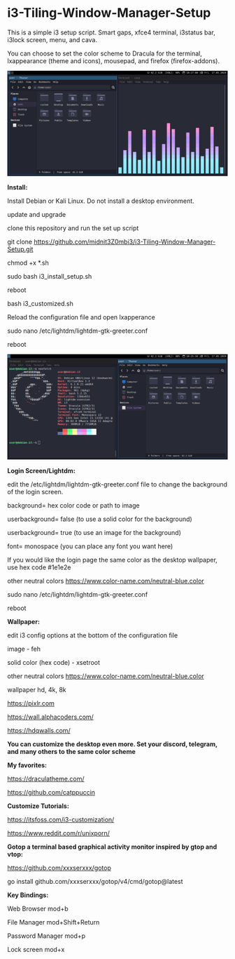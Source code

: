 # i3-Tiling-Window-Manager-Setup 

This is a simple i3 setup script. Smart gaps, xfce4 terminal, i3status bar, i3lock screen, menu, and cava.

You can choose to set the color scheme to Dracula for the terminal, lxappearance (theme and icons), mousepad, and firefox (firefox-addons).


 <img src="debian_i3_cava_thunar.png" alt="debian i3 desktop displaying dracula color theme. thunar and cava"> 

**Install:**

Install Debian or Kali Linux. Do not install a desktop environment.

update and upgrade

clone this repository and run the set up script

git clone https://github.com/midnit3Z0mbi3/i3-Tiling-Window-Manager-Setup.git

chmod +x *.sh

sudo bash i3_install_setup.sh

reboot

bash i3_customized.sh

Reload the configuration file and open lxapperance

sudo nano /etc/lightdm/lightdm-gtk-greeter.conf

reboot

<img src="debian_i3_thunar.png" alt="debian i3 desktop displaying dracula color theme. thunar and xfce4 terminal"> 



**Login Screen/Lightdm:**

edit the /etc/lightdm/lightdm-gtk-greeter.conf file to change the background of the login screen.

background= hex color code or path to image

userbackground= false (to use a solid color for the background)

userbackground= true (to use an image for the background)

font= monospace (you can place any font you want here)

If you would like the login page the same color as the desktop wallpaper, use hex code #1e1e2e

other neutral colors https://www.color-name.com/neutral-blue.color

sudo nano /etc/lightdm/lightdm-gtk-greeter.conf

reboot

**Wallpaper:**

edit i3 config options at the bottom of the configuration file

image - feh

solid color (hex code) - xsetroot

other neutral colors https://www.color-name.com/neutral-blue.color

wallpaper hd, 4k, 8k

https://pixlr.com

https://wall.alphacoders.com/

https://hdqwalls.com/


**You can customize the desktop even more. Set your discord, telegram, and many others to the same color scheme**


**My favorites:**

https://draculatheme.com/

https://github.com/catppuccin

**Customize Tutorials:**

https://itsfoss.com/i3-customization/

https://www.reddit.com/r/unixporn/

**Gotop a terminal based graphical activity monitor inspired by gtop and vtop:**

https://github.com/xxxserxxx/gotop

go install github.com/xxxserxxx/gotop/v4/cmd/gotop@latest

**Key Bindings:**

Web Browser mod+b

File Manager mod+Shift+Return  

Password Manager mod+p  

Lock screen mod+x 

